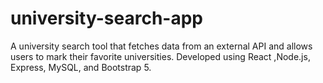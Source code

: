 # university-search-app
A university search tool that fetches data from an external API and allows users to mark their favorite universities. Developed using React ,Node.js, Express, MySQL, and Bootstrap 5.
